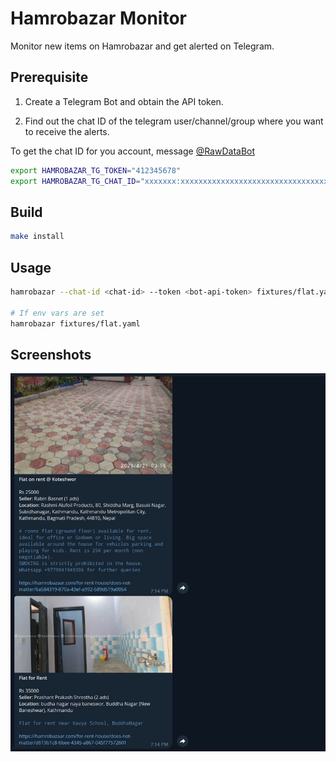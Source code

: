 # Hamrobazar Monitor

Monitor new items on Hamrobazar and get alerted on Telegram.

## Prerequisite

1. Create a Telegram Bot and obtain the API token.

2. Find out the chat ID of the telegram user/channel/group where you want to receive the alerts.

To get the chat ID for you account, message [@RawDataBot](https://t.me/RawDataBot)

```sh
export HAMROBAZAR_TG_TOKEN="412345678"
export HAMROBAZAR_TG_CHAT_ID="xxxxxxx:xxxxxxxxxxxxxxxxxxxxxxxxxxxxxxxxx"
```

## Build 

```sh
make install
```

## Usage

```sh
hamrobazar --chat-id <chat-id> --token <bot-api-token> fixtures/flat.yaml

# If env vars are set
hamrobazar fixtures/flat.yaml
```

## Screenshots

![Telegram Chat Screenshot](screenshot.png)